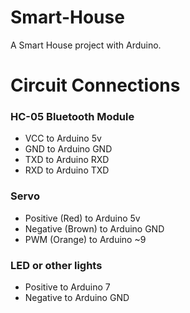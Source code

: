 # Smart-House
A Smart House project with Arduino.

# Circuit Connections 

### HC-05 Bluetooth Module
* VCC to Arduino 5v
* GND to Arduino GND
* TXD to Arduino RXD
* RXD to Arduino TXD

### Servo 

* Positive (Red) to Arduino 5v
* Negative (Brown) to Arduino GND
* PWM (Orange) to Arduino ~9

### LED or other lights
* Positive to Arduino 7
* Negative to Arduino GND
